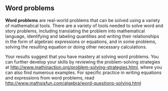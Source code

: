## Word problems

**Word problems** are real-world problems that can be solved using a variety of mathematical tools. There are a variety of tools needed to solve word and story problems, including translating the problem into mathematical language, identifying and labeling quantities and writing their relationships in the form of algebraic expressions or equations, and in some problems, solving the resulting equation or doing other necessary calculations. 

Your results suggest that you have mastery at solving word problems. You can further develop your skills by reviewing the problem-solving strategies at http://www.mathinaction.org/problem-solving-strategies.html, where you can also find numerous examples. For specific practice in writing equations and expressions from word problems, read http://www.mathsisfun.com/algebra/word-questions-solving.html

